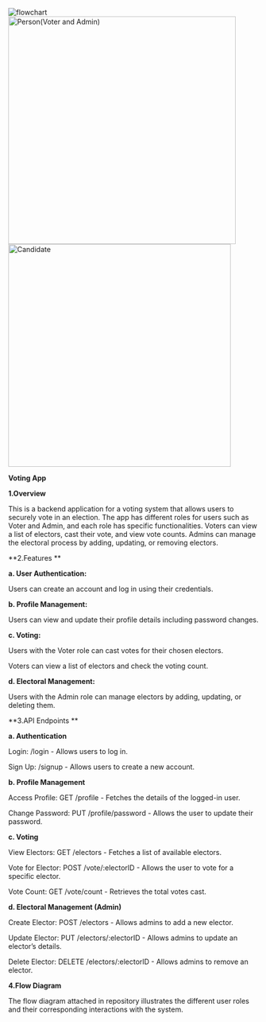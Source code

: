 ![flowchart](https://github.com/user-attachments/assets/50d9c9ca-344f-48d0-b12a-5dddb5e0dc25)
<img width="458" alt="Person(Voter and Admin)" src="https://github.com/user-attachments/assets/8bbe7e61-3209-45ca-9904-96b96b5d0925">
<img width="448" alt="Candidate" src="https://github.com/user-attachments/assets/52f13d58-2504-4721-885b-5c8661b6799d">

**Voting App**


**1.Overview**


This is a backend application for a voting system that allows users to securely vote in an election. The app has different roles for users such as Voter and Admin, and each role has specific functionalities. Voters can view a list of electors, cast their vote, and view vote counts. Admins can manage the electoral process by adding, updating, or removing electors.

**2.Features **


**a. User Authentication:**

Users can create an account and log in using their credentials.

**b. Profile Management:**

Users can view and update their profile details including password changes.


**c. Voting:**

 Users with the Voter role can cast votes for their chosen electors.

 Voters can view a list of electors and check the voting count.
 

**d. Electoral Management:**

 Users with the Admin role can manage electors by adding, updating, or deleting them.
 

**3.API Endpoints **


**a. Authentication**

 Login: /login - Allows users to log in.
 
 Sign Up: /signup - Allows users to create a new account.
 

**b. Profile Management**
   
 Access Profile: GET /profile - Fetches the details of the logged-in user.
 
 Change Password: PUT /profile/password - Allows the user to update their password.
 

**c. Voting**

 View Electors: GET /electors - Fetches a list of available electors.
 
 Vote for Elector: POST /vote/:electorID - Allows the user to vote for a specific elector.
 
 Vote Count: GET /vote/count - Retrieves the total votes cast.
 

**d. Electoral Management (Admin)**

 Create Elector: POST /electors - Allows admins to add a new elector.
 
 Update Elector: PUT /electors/:electorID - Allows admins to update an elector’s details.
 
 Delete Elector: DELETE /electors/:electorID - Allows admins to remove an elector.
 

**4.Flow Diagram**


The flow diagram attached in repository illustrates the different user roles and their corresponding interactions with the system.
